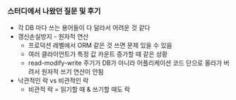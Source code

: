 ### 스터디에서 나왔던 질문 및 후기

- 각 DB 마다 쓰는 용어들이 다 달라서 어려운 것 같다
- 갱신손실방지 - 원자적 연산
    - 프로덕션 레벨에서 ORM 같은 것 쓰면 문제 있을 수 있음
    - 여러 클라이언트가 특정 값 카운트 증가할 때 같은 상황
    - read-modify-write 주기가 DB가 아니라 어플리케이션 코드 단으로 올라가 버려서 원자적 쓰기 연산이 안됨
- 낙관적인 락 vs 비관적인 락
    - 비관적 락 = 읽기할 때 & 쓰기할 때도 락